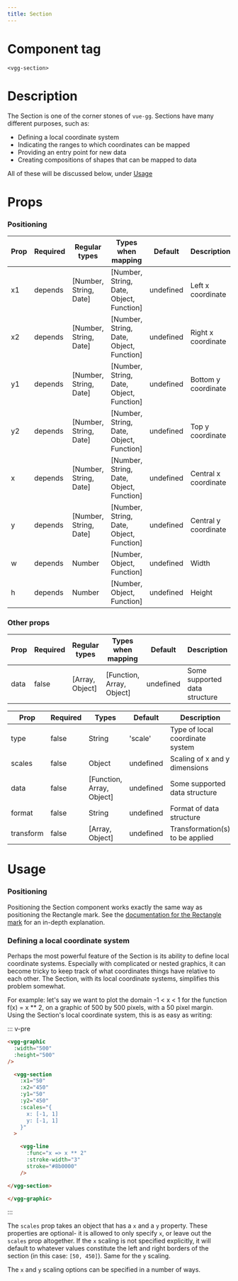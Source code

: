 ```yaml
---
title: Section
---
```


# Component tag

`<vgg-section>`

# Description

The Section is one of the corner stones of `vue-gg`. Sections have many different
purposes, such as:

- Defining a local coordinate system
- Indicating the ranges to which coordinates can be mapped
- Providing an entry point for new data
- Creating compositions of shapes that can be mapped to data

All of these will be discussed below, under [Usage](#usage)

# Props

### Positioning

| Prop | Required | Regular types          | Types when mapping                       | Default   | Description          | Unit(s)             |
| ---- | -------- | ---------------------- | ---------------------------------------- | --------- | -------------------- | ------------------- |
| x1   | depends  | [Number, String, Date] | [Number, String, Date, Object, Function] | undefined | Left x coordinate    | Local coordinate(s) |
| x2   | depends  | [Number, String, Date] | [Number, String, Date, Object, Function] | undefined | Right x coordinate   | Local coordinate(s) |
| y1   | depends  | [Number, String, Date] | [Number, String, Date, Object, Function] | undefined | Bottom y coordinate  | Local coordinate(s) |
| y2   | depends  | [Number, String, Date] | [Number, String, Date, Object, Function] | undefined | Top y coordinate     | Local coordinate(s) |
| x    | depends  | [Number, String, Date] | [Number, String, Date, Object, Function] | undefined | Central x coordinate | Local coordinate(s) |
| y    | depends  | [Number, String, Date] | [Number, String, Date, Object, Function] | undefined | Central y coordinate | Local coordinate(s) |
| w    | depends  | Number                 | [Number, Object, Function]               | undefined | Width                | Local coordinate(s) |
| h    | depends  | Number                 | [Number, Object, Function]               | undefined | Height               | Local coordinate(s) |

### Other props

| Prop | Required | Regular types   | Types when mapping        | Default   | Description                   |
| ---- | -------- | --------------- | ------------------------- | --------- | ----------------------------- |
| data | false    | [Array, Object] | [Function, Array, Object] | undefined | Some supported data structure |

| Prop      | Required | Types                     | Default   | Description                     |
| --------- | -------- | ------------------------- | --------- | ------------------------------- |
| type      | false    | String                    | 'scale'   | Type of local coordinate system |
| scales    | false    | Object                    | undefined | Scaling of x and y dimensions   |
| data      | false    | [Function, Array, Object] | undefined | Some supported data structure   |
| format    | false    | String                    | undefined | Format of data structure        |
| transform | false    | [Array, Object]           | undefined | Transformation(s) to be applied |

# Usage

### Positioning

Positioning the Section component works exactly the same way as positioning the
Rectangle mark. See the [documentation for the Rectangle mark](../marks/rectangle.md)
for an in-depth explanation.

### Defining a local coordinate system

Perhaps the most powerful feature of the Section is its ability to define local
coordinate systems. Especially with complicated or nested graphics, it can become
tricky to keep track of what coordinates things have relative to each other.
The Section, with its local coordinate systems, simplifies this problem somewhat.

For example: let's say we want to plot the domain -1 < x < 1 for the function
f(x) = x ** 2, on a graphic of 500 by 500 pixels, with a 50 pixel margin. Using
the Section's local coordinate system, this is as easy as writing:

::: v-pre
```html
<vgg-graphic
  :width="500"
  :height="500"
/>

  <vgg-section
    :x1="50"
    :x2="450"
    :y1="50"
    :y2="450"
    :scales="{
      x: [-1, 1]
      y: [-1, 1]
    }"
  >

    <vgg-line
      :func="x => x ** 2"
      :stroke-width="3"
      stroke="#8b0000"
    />

</vgg-section>

</vgg-graphic>
```
:::

The `scales` prop takes an object that has a `x` and a `y` property. These properties
are optional- it is allowed to only specify `x`, or leave out the `scales` prop
altogether. If the `x` scaling is not specified explicitly, it will default to
whatever values constitute the left and right borders of the section (in this case:
`[50, 450]`). Same for the `y` scaling.

The `x` and `y` scaling options can be specified in a number of ways.
